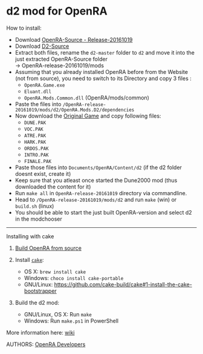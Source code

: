 # d2 mod for OpenRA

How to install:
  * Download [OpenRA-Source - Release-20161019](https://github.com/OpenRA/OpenRA/archive/release-20161019.zip)
  * Download [D2-Source](https://github.com/OpenRA/d2/archive/master.zip)
  * Extract both files, rename the `d2-master` folder to `d2` and move it into the just extracted OpenRA-Source folder  
  -> OpenRA-release-20161019/mods
  * Assuming that you already installed OpenRA before from the Website (not from source), you need to switch to its Directory and copy 3 files : 
    - `OpenRA.Game.exe`
    - `Eluant.dll`
    - `OpenRA.Mods.Common.dll` (OpenRA/mods/common)
  * Paste the files into `/OpenRA-release-20161019/mods/d2/OpenRA.Mods.D2/dependencies`
  * Now download the [Original Game](http://www.abandonia.com/en/games/36/Dune+II+-+The+Building+of+a+Dynasty.html) and copy following files: 
    - `DUNE.PAK`
    - `VOC.PAK`
    - `ATRE.PAK`
    - `HARK.PAK`
    - `ORDOS.PAK`
    - `INTRO.PAK`
    - `FINALE.PAK`
  * Paste those files into `Documents/OpenRA/Content/d2` (if the d2 folder doesnt exist, create it)
  * Keep sure that you atleast once started the Dune2000 mod (thus downloaded the content for it)
  * Run `make all` in `OpenRA-release-20161019` directory via commandline.
  * Head to `/OpenRA-release-20161019/mods/d2` and run `make` (win) or `build.sh` (linux)
  * You should be able to start the just built OpenRA-version and select d2 in the modchooser

-------------------------------------------------------------------------------------------------------------------------

Installing with cake

1. [Build OpenRA from source](https://github.com/OpenRA/OpenRA/wiki/Compiling)

2. Install [`cake`](http://cakebuild.net/):
   * OS X: `brew install cake`
   * Windows: `choco install cake-portable`
   * GNU/Linux: https://github.com/cake-build/cake#1-install-the-cake-bootstrapper

3. Build the d2 mod:
   * GNU/Linux, OS X: Run `make`
   * Windows: Run `make.ps1` in PowerShell


More information here: [wiki](https://github.com/OpenRA/d2/wiki)

AUTHORS:
[OpenRA Developers](https://github.com/OpenRA/OpenRA/blob/bleed/AUTHORS)
